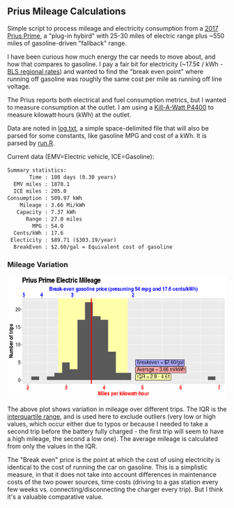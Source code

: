## Prius Mileage Calculations

Simple script to process mileage and electricity consumption from a
[2017 Prius Prime][Prime], a "plug-in hybird" with 25-30 miles of
electric range plus ~550 miles of gasoline-driven "fallback" range.

I have been curious how much energy the car needs to move about, and
how that compares to gasoline. I pay a fair bit for electricity
(~17.5&#162; / kWh - [BLS regional rates][BLS]) and wanted to find the
"break even point" where running off gasoline was roughly the same
cost per mile as running off line voltage.

The Prius reports both electrical and fuel consumption metrics, but I
wanted to measure consumption at the outlet. I am using a
[Kill-A-Watt P4400][KillAWatt] to measure kilowatt&middot;hours (kWh)
at the outlet.

Data are noted in [log.txt](log.txt), a simple space-delimited file
that will also be parsed for some constants, like gasoline MPG and
cost of a kWh. It is parsed by [run.R](run.R).

[Prime]: https://en.wikipedia.org/wiki/Toyota_Prius_Plug-in_Hybrid
[KillAWatt]: http://www.p3international.com/products/p4400.html
[BLS]: https://www.bls.gov/regions/new-york-new-jersey/news-release/averageenergyprices_newyorkarea.htm

Current data (EMV=Electric vehicle, ICE=Gasoline):
```
Summary statistics:
       Time : 108 days (0.30 years)
  EMV miles : 1878.1
  ICE miles : 205.0
Consumption : 509.97 kWh
    Mileage : 3.66 Mi/kWh
   Capacity : 7.37 kWh
      Range : 27.0 miles
        MPG : 54.0
  Cents/kWh : 17.6
 Electicity : $89.71 ($303.19/year)
  BreakEven : $2.60/gal = Equivalent cost of gasoline

```


### Mileage Variation

![Mileage Histogram](Mileage.png)

The above plot shows variation in mileage over different trips. The
IQR is the [interquartile range][IQR], and is used here to exclude
outliers (very low or high values, which occur either due to typos or
because I needed to take a second trip before the battery fully
charged - the first trip will seem to have a high mileage, the second
a low one). The average mileage is calculated from only the values in
the IQR.

The "Break even" price is the point at which the cost of using
electricity is identical to the cost of running the car on
gasoline. This is a simplistic measure, in that it does not take into
account differences in maintenance costs of the two power sources,
time costs (driving to a gas station every few weeks
vs. connecting/disconnecting the charger every trip). But I think it's
a valuable comparative value.

[IQR]: https://en.wikipedia.org/wiki/Interquartile_range
